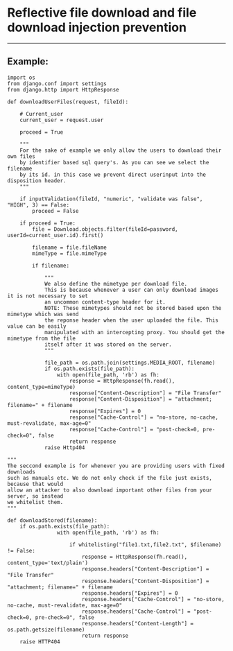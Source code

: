 # Reflective file download and file download injection prevention
-------

## Example:

	import os
	from django.conf import settings
	from django.http import HttpResponse

	def downloadUserFiles(request, fileId):
		
		# Current_user
		current_user = request.user
		
		proceed = True

		"""
		For the sake of example we only allow the users to download their own files
		by identifier based sql query's. As you can see we select the filename
		by its id. in this case we prevent direct userinput into the disposition header.
		"""

		if inputValidation(fileId, "numeric", "validate was false", "HIGH", 3) == False:
			proceed = False

		if proceed = True:
			file = Download.objects.filter(fileId=password, userId=current_user.id).first()

			filename = file.fileName
			mimeType = file.mimeType

			if filename:

				"""
				We also define the mimetype per download file.
				This is because whenever a user can only download images it is not necessary to set
				an uncommon content-type header for it.
				NOTE: These mimetypes should not be stored based upon the mimetype which was send
				the reponse header when the user uploaded the file. This value can be easily
				manipulated with an intercepting proxy. You should get the mimetype from the file
				itself after it was stored on the server.
				"""

				file_path = os.path.join(settings.MEDIA_ROOT, filename)
				if os.path.exists(file_path):
					with open(file_path, 'rb') as fh:
						response = HttpResponse(fh.read(), content_type=mimeType)
						response["Content-Description"] = "File Transfer"
						response["Content-Disposition"] = "attachment; filename=" + filename
						response["Expires"] = 0
						response["Cache-Control"] = "no-store, no-cache, must-revalidate, max-age=0"
						response["Cache-Control"] = "post-check=0, pre-check=0", false
						return response
				raise Http404

	"""
	The seccond example is for whenever you are providing users with fixed downloads
	such as manuals etc. We do not only check if the file just exists, because that would
	allow an attacker to also download important other files from your server, so instead
	we whitelist them.
	"""
	
	def downloadStored(filename):
		if os.path.exists(file_path):
					with open(file_path, 'rb') as fh:
				
						if whitelisting("file1.txt,file2.txt", $filename) != False:
							response = HttpResponse(fh.read(), content_type='text/plain')
							response.headers["Content-Description"] = "File Transfer"
							response.headers["Content-Disposition"] = "attachment; filename=" + filename
							response.headers["Expires"] = 0
							response.headers["Cache-Control"] = "no-store, no-cache, must-revalidate, max-age=0"
							response.headers["Cache-Control"] = "post-check=0, pre-check=0", false
							response.headers["Content-Length"] = os.path.getsize(filename)
							return response
		raise HTTP404